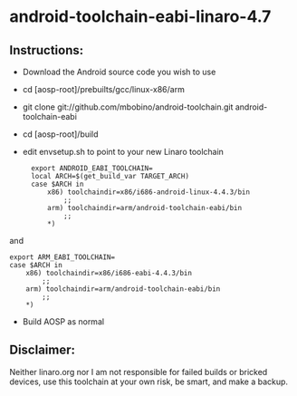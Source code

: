 android-toolchain-eabi-linaro-4.7
=================================
Instructions:
-------------
* Download the Android source code you wish to use

* cd [aosp-root]/prebuilts/gcc/linux-x86/arm
* git clone git://github.com/mbobino/android-toolchain.git android-toolchain-eabi
* cd [aosp-root]/build

* edit envsetup.sh to point to your new Linaro toolchain

        export ANDROID_EABI_TOOLCHAIN=
        local ARCH=$(get_build_var TARGET_ARCH)
        case $ARCH in
            x86) toolchaindir=x86/i686-android-linux-4.4.3/bin
                ;;
            arm) toolchaindir=arm/android-toolchain-eabi/bin
                ;;
            *)

and

    export ARM_EABI_TOOLCHAIN=
    case $ARCH in
        x86) toolchaindir=x86/i686-eabi-4.4.3/bin
            ;;
        arm) toolchaindir=arm/android-toolchain-eabi/bin
            ;;
        *)

* Build AOSP as normal

Disclaimer:
-----------
Neither linaro.org nor I am not responsible for failed builds or bricked devices, use this toolchain at your own risk, be smart, and make a backup.
